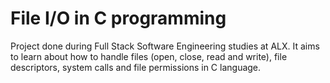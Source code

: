 # File I/O in C programming
Project done during Full Stack Software Engineering studies at ALX. 
It aims to learn about how to handle files (open, close, read and write), 
file descriptors, system calls and file permissions in C language.
